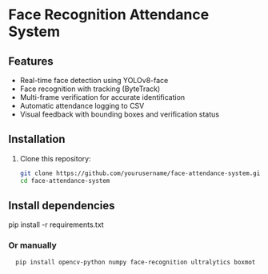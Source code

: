 # Face Recognition Attendance System

## Features
- Real-time face detection using YOLOv8-face
- Face recognition with tracking (ByteTrack)
- Multi-frame verification for accurate identification
- Automatic attendance logging to CSV
- Visual feedback with bounding boxes and verification status


## Installation
1. Clone this repository:
   ```bash
   git clone https://github.com/yourusername/face-attendance-system.git
   cd face-attendance-system


## Install dependencies
pip install -r requirements.txt
### Or manually 
      pip install opencv-python numpy face-recognition ultralytics boxmot




